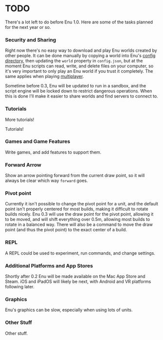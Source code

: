 # TODO

There's a lot left to do before Enu 1.0. Here are some of the tasks planned
for the next year or so.

### Security and Sharing

Right now there's no easy way to download and play Enu worlds created by other
people. It can be done manually by copying a world into Enu's 
[config directory](intro/config.html), then updating the `world` property in
`config.json`, but at the moment Enu scripts can read, write, and delete files 
on your computer, so it's very important to only play an Enu world if you trust 
it completely. The same applies when playing 
[multiplayer](intro/multiplayer.html).

Sometime before 0.3, Enu will be updated to run in a sandbox, and the script 
engine will be locked down to restrict dangerous operations. When this is done
I'll make it easier to share worlds and find servers to connect to.

### Tutorials

More tutorials!

Tutorials!

### Games and Game Features

Write games, and add features to support them.

### Forward Arrow

Show an arrow pointing forward from the current draw point, so it 
will always be clear which way `forward` goes.

### Pivot point

Currently it isn't possible to change the pivot point for a unit, and the 
default point isn't properly centered for most builds, making it difficult to 
rotate builds nicely. Enu 0.3 will use the draw point for the pivot point, 
allowing it to be moved, and will shift everything over 0.5m, allowing most 
builds to rotate in a balanced way. There will also be a command to move the 
draw point (and thus the pivot point) to the exact center of a build.

### REPL

A REPL could be used to experiment, run commands, and change settings.

### Additional Platforms and App Stores

Shortly after 0.2 Enu will be made available on the Mac App Store and Steam. iOS
and iPadOS will likely be next, with Android and VR platforms following later.

### Graphics

Enu's graphics can be slow, especially when using lots of units.

### Other Stuff

Other stuff.

